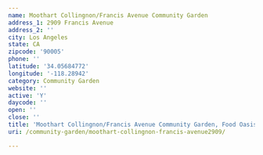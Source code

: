 ```yaml
---
name: Moothart Collingnon/Francis Avenue Community Garden
address_1: 2909 Francis Avenue
address_2: ''
city: Los Angeles
state: CA
zipcode: '90005'
phone: ''
latitude: '34.05684772'
longitude: '-118.28942'
category: Community Garden
website: ''
active: 'Y'
daycode: ''
open: ''
close: ''
title: 'Moothart Collingnon/Francis Avenue Community Garden, Food Oasis Los Angeles'
uri: /community-garden/moothart-collingnon-francis-avenue2909/

---
```

